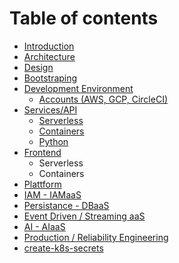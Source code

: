 # Table of contents

* [Introduction](README.md)
* [Architecture](architecture.md)
* [Design](design.md)
* [Bootstraping](bootstraping.md)
* [Development Environment](development-environment/README.md)
  * [Accounts \(AWS, GCP, CircleCI\)](development-environment/accounts-aws-gcp-circleci.md)
* [Services/API](services-api/README.md)
  * [Serverless](services-api/serverless.md)
  * [Containers](services-api/containers.md)
  * [Python](services-api/python.md)
* [Frontend](frontend/README.md)
  * Serverless
  * Containers
* [Plattform](plattform.md)
* [IAM - IAMaaS](iam-iamaas.md)
* [Persistance - DBaaS](persistance-dbaas.md)
* [Event Driven / Streaming aaS](event-driven-streaming-aas.md)
* [AI - AIaaS](ai-aiaas.md)
* [Production / Reliability Engineering](production-reliability-engineering.md)
* [create-k8s-secrets](create-k8s-secrets.md)

